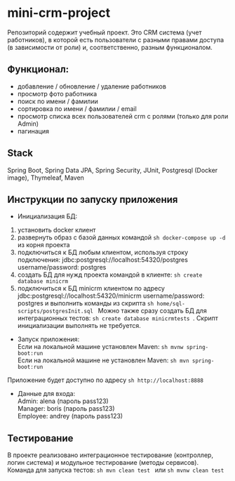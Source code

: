 # mini-crm-project
Репозиторий содержит учебный проект. Это CRM система (учет работников), в которой есть пользователи с разными правами доступа (в зависимости от роли) и, соответственно, разным функционалом. 

## Функционал:
- добавление / обновление / удаление работников
- просмотр фото работника
- поиск по имени / фамилии
- сортировка по имени / фамилии / email
- просмотр списка всех пользователей crm с ролями (только для роли Admin)
- пагинация

## Stack
Spring Boot, Spring Data JPA, Spring Security, JUnit, Postgresql (Docker image), Thymeleaf, Maven

## Инструкции по запуску приложения
- Инициализация БД:
1. установить docker клиент
2. развернуть образ с базой данных командой ```sh docker-compose up -d ``` из корня проекта
3. подключиться к БД любым клиентом, используя строку подключения: jdbc:postgresql://localhost:54320/postgres username/password: postgres
4. создать БД для нужд проекта командой в клиенте: ```sh create database minicrm ```
5. подключиться к БД minicrm клиентом по адресу jdbc:postgresql://localhost:54320/minicrm username/password: postgres и выполнить команды из скрипта ```sh home/sql-scripts/postgresInit.sql ``` 
Можно также сразу создать БД для интеграционных тестов: ```sh create database minicrmtests ```. Скрипт инициализации выполнять не требуется.

- Запуск приложения:  
Если на локальной машине установлен Maven: ```sh mvnw spring-boot:run ```  
Если на локальной машине не установлен Maven: ```sh mvn spring-boot:run ```

Приложение будет доступно по адресу ```sh http://localhost:8888 ```

- Данные для входа:  
Admin: alena (пароль pass123)  
Manager: boris (пароль pass123)  
Employee: andrey (пароль pass123)

## Тестирование
В проекте реализовано интеграционное тестирование (контроллер, логин система) и модульное тестирование (методы сервисов).  
Команда для запуска тестов: ```sh mvn clean test ``` или ```sh mvnw clean test ```
